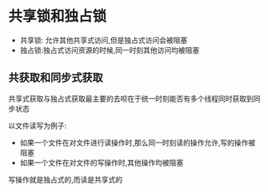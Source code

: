 # 共享锁和独占锁

- 共享锁: 允许其他共享式访问,但是独占式访问会被阻塞
- 独占锁:独占式访问资源的时候,同一时刻其他访问均被阻塞

## 共获取和同步式获取

共享式获取与独占式获取最主要的去呗在于统一时刻能否有多个线程同时获取到同步状态

以文件读写为例子:

- 如果一个文件在对文件进行读操作时,那么同一时刻读的操作允许,写的操作被阻塞
- 如果一个文件在对文件的写操作时,其他操作均被阻塞

写操作就是独占式的,而读是共享式的

